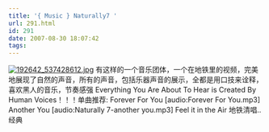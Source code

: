 ```yaml
---
title: '{ Music } Naturally7 '
url: 291.html
id: 291
date: 2007-08-30 18:07:42
tags:
---
```


[![192642_537428612.jpg](http://cai13.info/blog_pic/2007/08/192642_537428612.jpg "192642_537428612.jpg")](http://cai13.info/blog_pic/2007/08/192642_537428612.jpg) 有这样的一个音乐团体，一个在地铁里的视频，完美地展现了自然的声音，所有的声音，包括乐器声音的展示，全都是用口技来诠释，喜欢黑人的音乐，节奏感强 Everything You Are About To Hear is Created By Human Voices！！！单曲推荐: Forever For You \[audio:Forever For You.mp3\] Another You \[audio:Naturally 7-another you.mp3\] Feel it in the Air 地铁清唱..经典